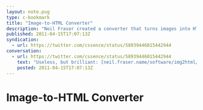 ```yaml
---
layout: note.pug
type: c-bookmark
title: "Image-to-HTML Converter"
description: "Neil Fraser created a converter that turns images into HTML tables."
published: 2011-04-15T17:07:13Z
syndication:
  - url: https://twitter.com/cssence/status/58939446015442944
conversation:
  - url: https://twitter.com/cssence/status/58939446015442944
    text: "Useless, but brilliant: [neil.fraser.name/software/img2html/](https://neil.fraser.name/software/img2html/)"
    posted: 2011-04-15T17:07:13Z
---
```


# Image-to-HTML Converter

